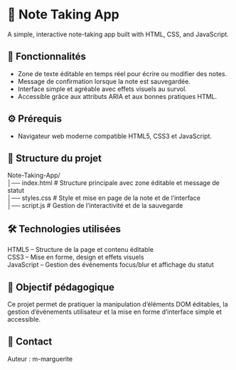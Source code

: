 # 📝 Note Taking App

A simple, interactive note-taking app built with HTML, CSS, and JavaScript.

## 🚀 Fonctionnalités

- Zone de texte éditable en temps réel pour écrire ou modifier des notes.  
- Message de confirmation lorsque la note est sauvegardée.  
- Interface simple et agréable avec effets visuels au survol.  
- Accessible grâce aux attributs ARIA et aux bonnes pratiques HTML.

## ⚙️ Prérequis

- Navigateur web moderne compatible HTML5, CSS3 et JavaScript.  

## 📂 Structure du projet
Note-Taking-App/  
│── index.html      # Structure principale avec zone éditable et message de statut  
│── styles.css      # Style et mise en page de la note et de l’interface  
│── script.js       # Gestion de l’interactivité et de la sauvegarde  

## 🛠️ Technologies utilisées

HTML5 – Structure de la page et contenu éditable  
CSS3 – Mise en forme, design et effets visuels  
JavaScript – Gestion des événements focus/blur et affichage du statut  

## 🎯 Objectif pédagogique

Ce projet permet de pratiquer la manipulation d’éléments DOM éditables, la gestion d’événements utilisateur et la mise en forme d’interface simple et accessible.

## 📧 Contact

Auteur : m-marguerite
